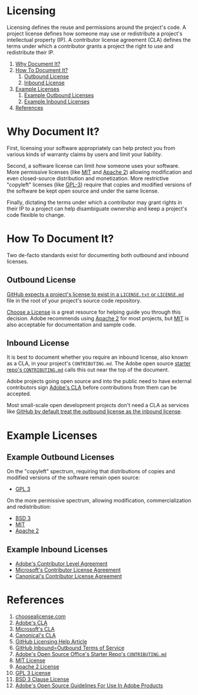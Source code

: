 # Licensing

Licensing defines the reuse and permissions around the project's code. A project
license defines how someone may use or redistribute a project's intellectual property
(IP). A contributor license agreement (CLA) defines the terms under which a
contributor grants a project the right to use and redistribute their IP.

1. [Why Document It?](#why-document-it)
2. [How To Document It?](#how-to-document-it)
    1. [Outbound License](#outbound-license)
    2. [Inbound License](#inbound-license)
3. [Example Licenses](#example-licenses)
    1. [Example Outbound Licenses](#example-outbound-licenses)
    2. [Example Inbound Licenses](#example-inbound-licenses)
4. [References](#references)

# Why Document It?

First, licensing your software appropriately can help protect you from various
kinds of warranty claims by users and limit your liability.

Second, a software license can limit _how_ someone uses your software. More permissive
licenses (like [MIT][mit] and [Apache 2][apache-2]) allowing modification and even
closed-source distribution and monetization. More restrictive "copyleft" licenses
(like [GPL-3][gpl-3]) require that copies and modified versions of the software
be kept open source and under the same license.

Finally, dictating the terms under which a contributor may grant rights in their
IP to a project can help disambiguate ownership and keep a project's code
flexible to change.

# How To Document It?

Two de-facto standards exist for documenting both outbound and inbound licenses.

## Outbound License

[GitHub expects a project's license to exist in a `LICENSE.txt` or
`LICENSE.md`][github-licensing] file in the root of your project's source code
repository.

[Choose a License][choose-license] is a great resource for helping guide you
through this decision. Adobe recommends using [Apache 2][apache-2] for most
projects, but [MIT][mit] is also acceptable for documentation and sample code.

## Inbound License

It is best to document whether you require an inbound license, also known as a
CLA, in your project's `CONTRIBUTING.md`. The Adobe open source [starter repo's
`CONTRIBUTING.md`][starter-repo-contributing] calls this out near the top of the
document.

Adobe projects going open source and into the public need to have external
contributors sign [Adobe's CLA][adobe-cla] before contributions from them can be
accepted.

Most small-scale open development projects don't need a CLA as services like
[GitHub by default treat the outbound license as the inbound
license][github-inbound-outbound].

# Example Licenses

## Example Outbound Licenses

On the "copyleft" spectrum, requiring that distributions of copies and modified
versions of the software remain open source:

- [GPL 3][gpl-3]

On the more permissive spectrum, allowing modification, commercialization and
redistribution:

- [BSD 3][bsd-3]
- [MIT][mit]
- [Apache 2][apache-2]

## Example Inbound Licenses

- [Adobe's Contributor Level Agreement][adobe-cla]
- [Microsoft's Contributor License Agreement][microsoft-cla]
- [Canonical's Contributor License Agreement][canonical-cla]

# References

1. [choosealicense.com][choose-license]
2. [Adobe's CLA][adobe-cla]
3. [Microsoft's CLA][microsoft-cla]
4. [Canonical's CLA][canonical-cla]
5. [GitHub Licensing Help Article][github-licensing]
6. [GitHub Inbound=Outbound Terms of Service][github-inbound-outbound]
7. [Adobe's Open Source Office's Starter Repo's `CONTRIBUTING.md`][starter-repo-contributing]
8. [MIT License][mit]
9. [Apache 2 License][apache-2]
10. [GPL 3 License][gpl-3]
11. [BSD 3 Clause License][bsd-3]
12. [Adobe's Open Source Guidelines For Use In Adobe Products][adobe-open-source-legalwiki]

[choose-license]: https://choosealicense.com
[adobe-cla]: http://opensource.adobe.com/cla.html
[microsoft-cla]: https://cla.microsoft.com
[canonical-cla]: https://www.ubuntu.com/legal/contributors
[github-licensing]: https://help.github.com/articles/licensing-a-repository/#determining-the-location-of-your-license
[github-inbound-outbound]: https://help.github.com/articles/github-terms-of-service/#6-contributions-under-repository-license
[starter-repo-contributing]: https://github.com/adobe/starter-repo/blob/master/CONTRIBUTING.md
[mit]: https://opensource.org/licenses/MIT
[apache-2]: https://www.apache.org/licenses/LICENSE-2.0
[gpl-3]: https://www.gnu.org/licenses/gpl-3.0.en.html
[bsd-3]: https://opensource.org/licenses/BSD-3-Clause
[adobe-open-source-legalwiki]: https://wiki.corp.adobe.com/display/legalwiki/Open+Source+Guidelines+for+use+in+Adobe+Products+and+Services

